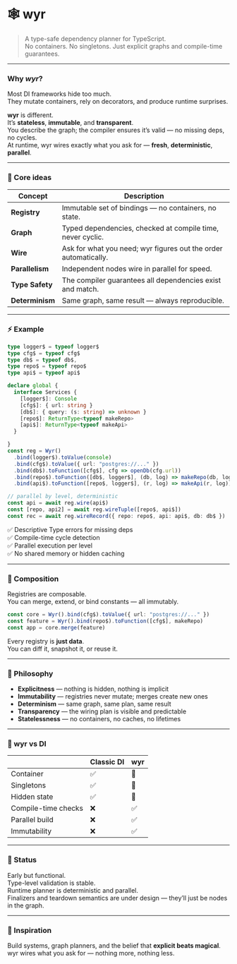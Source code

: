 # 🕸️ wyr  
> A type-safe dependency planner for TypeScript.  
> No containers. No singletons. Just explicit graphs and compile-time guarantees.

---

### Why *wyr*?  
Most DI frameworks hide too much.  
They mutate containers, rely on decorators, and produce runtime surprises.  

**wyr** is different.  
It’s **stateless**, **immutable**, and **transparent**.  
You describe the graph; the compiler ensures it’s valid — no missing deps, no cycles.  
At runtime, wyr wires exactly what you ask for — **fresh**, **deterministic**, **parallel**.

---

### 🧠 Core ideas

| Concept | Description |
|----------|--------------|
| **Registry** | Immutable set of bindings — no containers, no state. |
| **Graph** | Typed dependencies, checked at compile time, never cyclic. |
| **Wire** | Ask for what you need; wyr figures out the order automatically. |
| **Parallelism** | Independent nodes wire in parallel for speed. |
| **Type Safety** | The compiler guarantees all dependencies exist and match. |
| **Determinism** | Same graph, same result — always reproducible. |


---

### ⚡ Example

```ts
type logger$ = typeof logger$
type cfg$ = typeof cfg$
type db$ = typeof db$,
type repo$ = typeof repo$
type api$ = typeof api$

declare global {
  interface Services {
    [logger$]: Console
    [cfg$]: { url: string }
    [db$]: { query: (s: string) => unknown }
    [repo$]: ReturnType<typeof makeRepo>
    [api$]: ReturnType<typeof makeApi>
  }

}
const reg = Wyr()
  .bind(logger$).toValue(console)
  .bind(cfg$).toValue({ url: "postgres://..." })
  .bind(db$).toFunction([cfg$], cfg => openDb(cfg.url))
  .bind(repo$).toFunction([db$, logger$], (db, log) => makeRepo(db, log))
  .bind(api$).toFunction([repo$, logger$], (r, log) => makeApi(r, log))

// parallel by level, deterministic
const api = await reg.wire(api$)
const [repo, api2] = await reg.wireTuple([repo$, api$])
const rec = await reg.wireRecord({ repo: repo$, api: api$, db: db$ })
```

✅ Descriptive Type errors for missing deps  
✅ Compile-time cycle detection  
✅ Parallel execution per level  
✅ No shared memory or hidden caching  

---

### 🧩 Composition

Registries are composable.  
You can merge, extend, or bind constants — all immutably.

```ts
const core = Wyr().bind(cfg$).toValue({ url: "postgres://..." })
const feature = Wyr().bind(repo$).toFunction([cfg$], makeRepo)
const app = core.merge(feature)
```

Every registry is **just data**.  
You can diff it, snapshot it, or reuse it.

---

### 🧭 Philosophy

- **Explicitness** — nothing is hidden, nothing is implicit  
- **Immutability** — registries never mutate; merges create new ones  
- **Determinism** — same graph, same plan, same result  
- **Transparency** — the wiring plan is visible and predictable  
- **Statelessness** — no containers, no caches, no lifetimes  

---

### 🧱 wyr vs DI

| | Classic DI | wyr |
|---|---|---|
| Container | ✅ | 🚫 |
| Singletons | ✅ | 🚫 |
| Hidden state | ✅ | 🚫 |
| Compile-time checks | ❌ | ✅ |
| Parallel build | ❌ | ✅ |
| Immutability | ❌ | ✅ |

---

### 🧪 Status  
Early but functional.  
Type-level validation is stable.  
Runtime planner is deterministic and parallel.  
Finalizers and teardown semantics are under design — they’ll just be nodes in the graph.

---

### 💬 Inspiration  
Build systems, graph planners, and the belief that **explicit beats magical**.  
wyr wires what you ask for — nothing more, nothing less.
